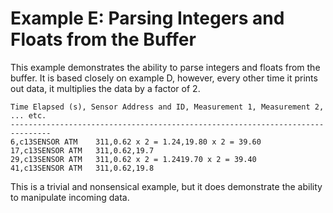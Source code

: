 [//]: # ( @page example_e_page Example E: Parsing Integers and Floats from the Buffer )
# Example E: Parsing Integers and Floats from the Buffer

This example demonstrates the ability to parse integers and floats from the buffer.
It is based closely on example D, however, every other time it prints out data, it multiplies the data by a factor of 2.

```
Time Elapsed (s), Sensor Address and ID, Measurement 1, Measurement 2, ... etc.
-------------------------------------------------------------------------------
6,c13SENSOR ATM    311,0.62 x 2 = 1.24,19.80 x 2 = 39.60
17,c13SENSOR ATM   311,0.62,19.7
29,c13SENSOR ATM   311,0.62 x 2 = 1.2419.70 x 2 = 39.40
41,c13SENSOR ATM   311,0.62,19.8
```

This is a trivial and nonsensical example, but it does demonstrate the ability to manipulate incoming data.

[//]: # ( @include{lineno} e_simple_parsing.ino )
